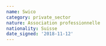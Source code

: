 ```yaml
---
name: Swico
category: private_sector
nature: Association professionnelle 
nationality: Suisse
date_signed: '2018-11-12'
---
```

    